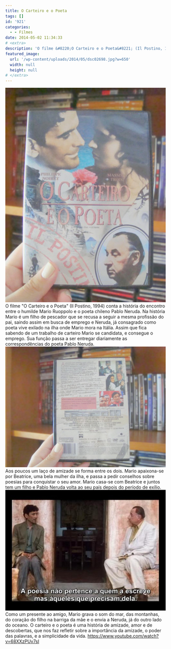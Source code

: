 ```yaml
---
title: O Carteiro e o Poeta
tags: []
id: '921'
categories:
  - - Filmes
date: 2014-05-02 11:34:33
# <extra>
description: 'O filme &#8220;O Carteiro e o Poeta&#8221; (Il Postino, 1994) conta a história do encontro entre o humilde Mario Ruoppolo e o poeta chileno Pablo Neruda. Na história Mario é um filho de pescador que se recusa a seguir a mesma profissão do pai, saindo assim em busca de emprego e Neruda, já consagrado como poeta vive exilado na ilha onde Mario mora na Itália. Assim que fica sabendo de um trabalho de carteiro Mario se candidata, e consegue o emprego. Sua função passa a ser entregar diariamente as correspondências do poeta Pablo Neruda. Aos poucos um laço de amizade se forma entre os dois. Mario apaixona-se por Beatrice, uma bela mulher da ilha, e passa a pedir conselhos sobre poesias para conquistar o seu amor. Mario casa-se com Beatrice e juntos tem um filho e Pablo Neruda volta ao &hellip;'
featured_image: 
  url: '/wp-content/uploads/2014/05/dsc02698.jpg?w=650'
  width: null
  height: null
# </extra>
---
```


[![capa do filme O Carteiro e o Poeta](/wp-content/uploads/2014/05/dsc02698.jpg?w=650)](/wp-content/uploads/2014/05/dsc02698.jpg) O filme "O Carteiro e o Poeta" (Il Postino, 1994) conta a história do encontro entre o humilde Mario Ruoppolo e o poeta chileno Pablo Neruda. Na história Mario é um filho de pescador que se recusa a seguir a mesma profissão do pai, saindo assim em busca de emprego e Neruda, já consagrado como poeta vive exilado na ilha onde Mario mora na Itália. Assim que fica sabendo de um trabalho de carteiro Mario se candidata, e consegue o emprego. Sua função passa a ser entregar diariamente as correspondências do poeta Pablo Neruda. [![contra capa do filme O Carteiro e o Poeta](/wp-content/uploads/2014/05/dsc02699.jpg?w=650)](/wp-content/uploads/2014/05/dsc02699.jpg) Aos poucos um laço de amizade se forma entre os dois. Mario apaixona-se por Beatrice, uma bela mulher da ilha, e passa a pedir conselhos sobre poesias para conquistar o seu amor. Mario casa-se com Beatrice e juntos tem um filho e Pablo Neruda volta ao seu país depois do período de exílio. [![cena do filme O Carteiro e o Poeta](/wp-content/uploads/2014/05/1200878435_f.jpg?w=650)](/wp-content/uploads/2014/05/1200878435_f.jpg) Como um presente ao amigo, Mario grava o som do mar, das montanhas, do coração do filho na barriga da mãe e o envia a Neruda, já do outro lado do oceano. O carteiro e o poeta é uma história de amizade, amor e de descobertas, que nos faz refletir sobre a importância da amizade, o poder das palavras, e a simplicidade da vida. https://www.youtube.com/watch?v=68XXzPUv7sI
